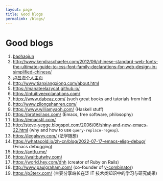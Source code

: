 ```yaml
---
layout: page
title: Good blogs
permalink: /blogs/
---
```


# Good blogs

1.  [baohaojun](http://baohaojun.github.io/blog/2016/12/13/0-How-to-export-Chinese-with-Org-mode-Latex-backend.html)
2.  <http://www.kendraschaefer.com/2012/06/chinese-standard-web-fonts-the-ultimate-guide-to-css-font-family-declarations-for-web-design-in-simplified-chinese/>
3.  [卢昌海个人主页](https://www.changhai.org/index.php)
4.  <http://www.tianxiangxiong.com/about.html>
5.  <https://manateelazycat.github.io/>
6.  <https://intuitiveexplanations.com/>
7.  <https://www.dabeaz.com/> (such great books and tutorials from him!)
8.  <http://www.zilongshanren.com/>
9.  <https://www.williamyaoh.com/> (Haskell stuff)
10. <https://protesilaos.com/> (Emacs, free software, philosophy)
11. <https://emacstil.com/>
12. <http://steve-yegge.blogspot.com/2006/06/shiny-and-new-emacs-22.html> (why and how to use `query-replace-regexp`).
13. <https://legalwyy.com/> (法学随想)
14. <https://whatacold.io/zh-cn/blog/2022-07-17-emacs-elisp-debug/> (Emacs debugging)
15. <https://antfu.me/>
16. <https://waitbutwhy.com/>
17. <https://world.hey.com/dhh> (creator of Ruby on Rails)
18. <http://www.paulgraham.com/> (co-founder of [y-combinator](https://www.ycombinator.com/))
19. <https://p3terx.com/> (主要分享站长在泛 IT 技术类知识中的学习与研究成果)


